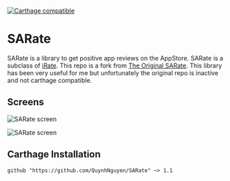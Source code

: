 [![Carthage compatible](https://img.shields.io/badge/Carthage-compatible-4BC51D.svg?style=flat)](https://github.com/Carthage/Carthage)

# SARate

SARate is a library to get positive app reviews on the AppStore.  SARate is a subclass of  [iRate](https://github.com/nicklockwood/iRate). This repo is a fork from [The Original SARate](https://github.com/andrei200287/SARate). This library has been very useful for me but unfortunately the original repo is inactive and not carthage compatible.

## Screens
![SARate screen](http://solovjev.com/libs/SARate/SARate1.png "SARate screen")

![SARate screen](http://solovjev.com/libs/SARate/SARate2.png "SARate screen")

## Carthage Installation

`github "https://github.com/QuynhNguyen/SARate" ~> 1.1`
